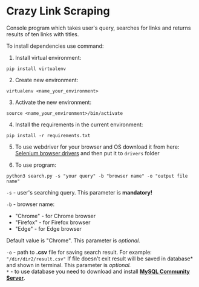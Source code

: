 # Crazy Link Scraping

Console program which takes user's query, searches for links and returns results of ten links with titles.

To install dependencies use command:

1. Install virtual environment: <br />
```
pip install virtualenv
```
2. Create new environment: <br />
```
virtualenv <name_your_environment>
```
3. Activate the new environment: <br />
```
source <name_your_environment>/bin/activate
```
4. Install the requirements in the current environment: <br />
```
pip install -r requirements.txt
```

5. To use webdriver for your browser and OS download it from here: [Selenium browser drivers](https://www.selenium.dev/documentation/webdriver/getting_started/install_drivers/)
and then put it to ```drivers``` folder

6. To use program:

```
python3 search.py -s "your query" -b "browser name" -o "output file name"
```
```-s``` - user's searching query. This parameter is <b>mandatory!</b> <br />

```-b``` - browser name:<br />
* "Chrome" - for Chrome browser <br />
* "Firefox" - for Firefox browser <br />
* "Edge" - for Edge browser <br />

Default value is "Chrome". This parameter is <i>optional.</i> <br />

```-o``` - path to <b>.csv</b> file for saving search result. For example: ```"/dir/dir2/result.csv"```
If file doesn't exit result will be saved in database* and shown in terminal. This parameter is <i>optional.</i> <br />
`*` - to use database you need to download and install [**MySQL Community Server**](https://dev.mysql.com/downloads/mysql/).
